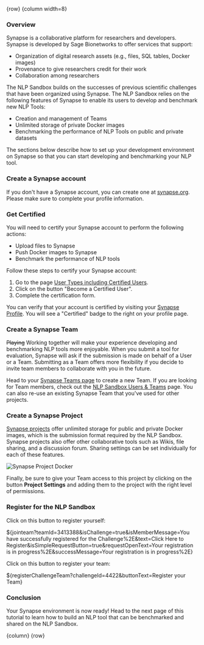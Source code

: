 <!-- markdownlint-disable-next-line first-line-h1 -->
{row}
{column width=8}

### Overview

Synapse is a collaborative platform for researchers and developers. Synapse is developed by Sage Bionetworks to offer services that support:

- Organization of digital research assets (e.g., files, SQL tables, Docker images)
-  Provenance to give researchers credit for their work
- Collaboration among researchers

The NLP Sandbox builds on the successes of previous scientific challenges that have been organized using Synapse. The NLP Sandbox relies on the following features of Synapse to enable its users to develop and benchmark new NLP Tools:

- Creation and management of Teams
- Unlimited storage of private Docker images
- Benchmarking the performance of NLP Tools on public and private datasets

The sections below describe how to set up your development environment on Synapse so that you can start developing and benchmarking your NLP tool.

### Create a Synapse account

If you don't have a Synapse account, you can create one at [synapse.org]. Please make sure to complete your profile information.

### Get Certified

You will need to certify your Synapse account to perform the following actions:

- Upload files to Synapse
- Push Docker images to Synapse
- Benchmark the performance of NLP tools

Follow these steps to certify your Synapse account:

1. Go to the page [User Types including Certified Users].
2. Click on the button "Become a Certified User".
3. Complete the certification form.

You can verify that your account is certified by visiting your [Synapse Profile]. You will see a "Certified" badge to the right on your profile page.

### Create a Synapse Team

~~Playing~~ Working together will make your experience developing and benchmarking NLP tools more enjoyable. When you submit a tool for evaluation, Synapse will ask if the submission is made on behalf of a User or a Team. Submitting as a Team offers more flexibility if you decide to invite team members to collaborate with you in the future.

Head to your [Synapse Teams page] to create a new Team. If you are looking for Team members, check out the [NLP Sandbox Users & Teams] page. You can also re-use an existing Synapse Team that you've used for other projects.

### Create a Synapse Project

[Synapse projects] offer unlimited storage for public and private Docker images, which is the submission format required by the NLP Sandbox. Synapse projects also offer other collaborative tools such as Wikis, file sharing, and a discussion forum. Sharing settings can be set individually for each of these features.

![Synapse Project Docker][syn-project-docker-repository]

Finally, be sure to give your Team access to this project by clicking on the button **Project Settings** and adding them to the project with the right level of permissions.

### Register for the NLP Sandbox

Click on this button to register yourself:

${jointeam?teamId=3413388&isChallenge=true&isMemberMessage=You have successfully registered for the Challenge%2E&text=Click Here to Register&isSimpleRequestButton=true&requestOpenText=Your registration is in progress%2E&successMessage=Your registration is in progress%2E}

Click on this button to register your team:

${registerChallengeTeam?challengeId=4422&buttonText=Register your Team}

### Conclusion

Your Synapse environment is now ready! Head to the next page of this tutorial to learn how to build an NLP tool that can be benchmarked and shared on the NLP Sandbox.

{column}
{row}

<!-- Links -->

[synapse.org]: https://www.synapse.org/
[User Types including Certified Users]: https://docs.synapse.org/articles/accounts_certified_users_and_profile_validation.html
[Synapse Profile]: https://www.synapse.org/#!Profile:v/profile
[Synapse Teams page]: https://www.synapse.org/#!Profile:v/teams
[NLP Sandbox Users & Teams]: #!Synapse:syn22277124/wiki/604836
[syn-project-docker-repository]: https://github.com/nlpsandbox/nlpsandbox-website-synapse/raw/staging/images/synapse-project-docker-repository.png
[Synapse projects]: https://docs.synapse.org/articles/getting_started.html
